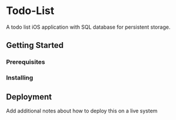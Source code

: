 # Todo-List

A todo list iOS application with SQL database for persistent storage.

## Getting Started


### Prerequisites

### Installing



## Deployment

Add additional notes about how to deploy this on a live system


